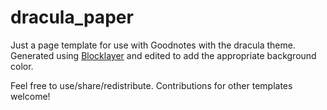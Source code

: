 # dracula_paper
Just a page template for use with Goodnotes with the dracula theme. Generated using [Blocklayer](https://www.blocklayer.com/graph-paper) and
edited to add the appropriate background color.

Feel free to use/share/redistribute. Contributions for other templates welcome!
